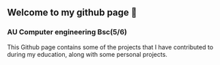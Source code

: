 ## Welcome to my github page 👋

### AU Computer engineering Bsc(5/6)

This Github page contains some of the projects that I have contributed to during my education, along with some personal projects.
